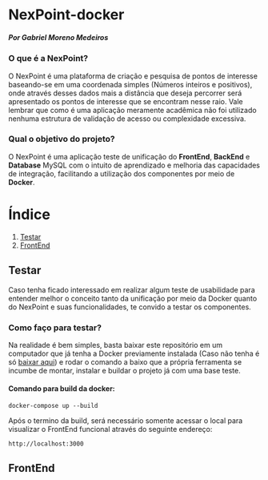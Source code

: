 # NexPoint-docker
##### Por Gabriel Moreno Medeiros

### O que é a NexPoint?
O NexPoint é uma plataforma de criação e pesquisa de pontos de interesse baseando-se em uma coordenada simples (Números inteiros e positivos), onde através desses dados mais a distância que deseja percorrer será apresentado os pontos de interesse que se encontram nesse raio. Vale lembrar que como é uma aplicação meramente acadêmica não foi utilizado nenhuma estrutura de validação de acesso ou complexidade excessiva.

### Qual o objetivo do projeto?
O NexPoint é uma aplicação teste de unificação do **FrontEnd**, **BackEnd** e **Database** MySQL com o intuito de aprendizado e melhoria das capacidades de integração, facilitando a utilização dos componentes por meio de **Docker**.

# Índice

1. [Testar](https://github.com/ielmoreno/NexPoint-Docker.git/README.md#testar)
2. [FrontEnd](https://github.com/ielmoreno/NexPoint-Docker.git/README.md#frontend)

## Testar

Caso tenha ficado interessado em realizar algum teste de usabilidade para entender melhor o conceito tanto da unificação por meio da Docker quanto do NexPoint e suas funcionalidades, te convido a testar os componentes.

### Como faço para testar?
Na realidade é bem simples, basta baixar este repositório em um computador que já tenha a Docker previamente instalada (Caso não tenha é só [baixar aqui](https://www.docker.com)) e rodar o comando a baixo que a própria ferramenta se incumbe de montar, instalar e buildar o projeto já com uma base teste.

#### Comando para build da docker:

```
docker-compose up --build
```

Após o termino da build, será necessário somente acessar o local para visualizar o FrontEnd funcional através do seguinte endereço:

```
http://localhost:3000
```

## FrontEnd

